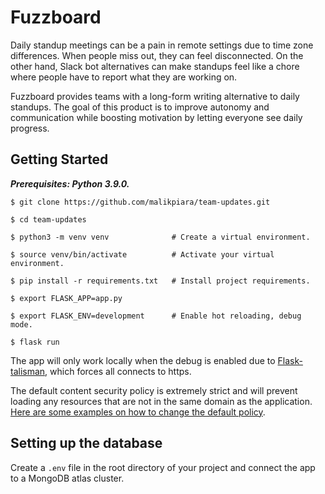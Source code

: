 # Fuzzboard

Daily standup meetings can be a pain in remote settings due to time zone differences. When people miss out, they can feel disconnected. On the other hand, Slack bot alternatives can make standups feel like a chore where people have to report what they are working on.

Fuzzboard provides teams with a long-form writing alternative to daily standups. The goal of this product is to improve autonomy and communication while boosting motivation by letting everyone see daily progress.

## Getting Started

**_Prerequisites: Python 3.9.0._**

```shell script
$ git clone https://github.com/malikpiara/team-updates.git

$ cd team-updates

$ python3 -m venv venv              # Create a virtual environment.

$ source venv/bin/activate          # Activate your virtual environment.

$ pip install -r requirements.txt   # Install project requirements.

$ export FLASK_APP=app.py

$ export FLASK_ENV=development      # Enable hot reloading, debug mode.

$ flask run
```

The app will only work locally when the debug is enabled due to [Flask-talisman](https://github.com/GoogleCloudPlatform/flask-talisman), which forces all connects to https.

The default content security policy is extremely strict and will prevent loading any resources that are not in the same domain as the application. [Here are some examples on how to change the default policy](https://github.com/GoogleCloudPlatform/flask-talisman#content-security-policy).

## Setting up the database

Create a `.env` file in the root directory of your project and connect the app to a MongoDB atlas cluster.
